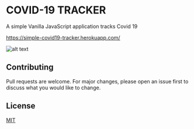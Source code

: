# COVID-19 TRACKER

A simple Vanilla JavaScript application tracks Covid 19 

https://simple-covid19-tracker.herokuapp.com/

![alt text](https://simple-covid19-tracker.herokuapp.com/screenshot.jpg)

## Contributing
Pull requests are welcome. For major changes, please open an issue first to discuss what you would like to change.

## License
[MIT](https://choosealicense.com/licenses/mit/)